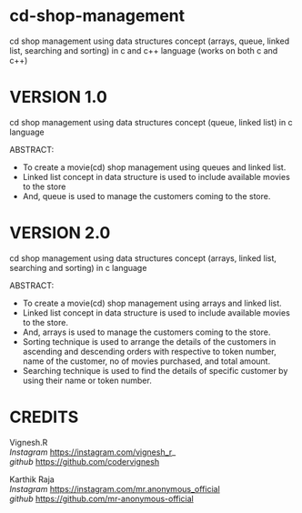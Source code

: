 

# cd-shop-management
cd shop management using data structures concept (arrays, queue, linked list, searching and sorting) in c and c++ language
(works on both c and c++)

# VERSION 1.0
cd shop management using data structures concept (queue, linked list) in c language

ABSTRACT:<br/>
*	To create a movie(cd) shop management using queues and linked list.<br/>
*	Linked list concept in data structure is used to include available movies to the store<br/>
*	And, queue is used to manage the customers coming to the store.<br/>


# VERSION 2.0
cd shop management using data structures concept (arrays, linked list, searching and sorting) in c language

ABSTRACT:<br/>
*	To create a movie(cd) shop management using arrays and linked list.<br/>
*	Linked list concept in data structure is used to include available movies to the store. <br/>
*	And, arrays is used to manage the customers coming to the store.<br/>
*	Sorting technique is used to arrange the details of the customers in ascending and descending orders with respective to token number,    name of the customer, no of movies purchased, and total amount. <br/>
*	Searching technique is used to find the details of specific customer by using their name or token number. <br/>


# CREDITS
Vignesh.R <br/>
*Instagram*   https://instagram.com/vignesh_r_ <br/>
*github*      https://github.com/codervignesh <br/>

Karthik Raja <br/>
*Instagram*   https://instagram.com/mr.anonymous_official <br/>
*github*      https://github.com/mr-anonymous-official <br/>
